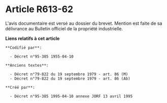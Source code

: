 # Article R613-62

L'avis documentaire est versé au dossier du brevet. Mention est faite de sa délivrance au Bulletin officiel de la propriété
industrielle.

**Liens relatifs à cet article**

	**Codifié par**:

	  - Décret n°95-385 1955-04-10

	**Anciens textes**:

	  - Décret n°79-822 du 19 septembre 1979 - art. 86 (M)
	  - Décret n°79-822 du 19 septembre 1979 - art. 86 (Ab)

	**Créé par**:

	  - Décret n°95-385 1995-04-10 annexe JORF 13 avril 1995
